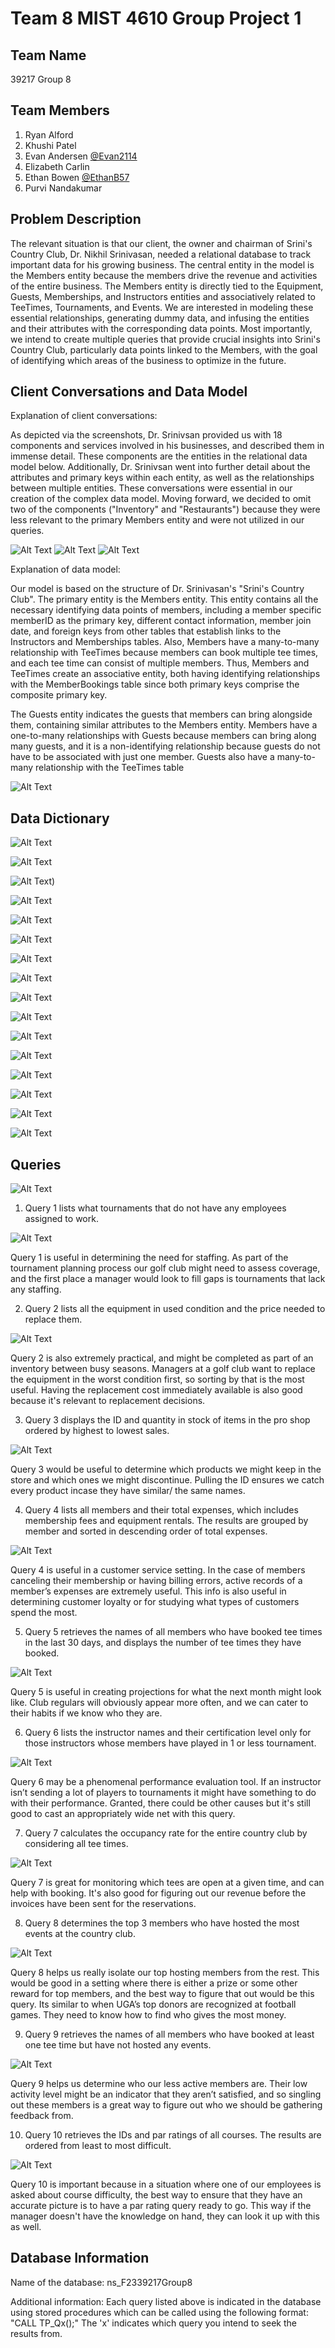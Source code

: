 # Team 8 MIST 4610 Group Project 1

## Team Name
39217 Group 8

## Team Members
1. Ryan Alford
2. Khushi Patel
3. Evan Andersen [@Evan2114](https://github.com/Evan2114)
4. Elizabeth Carlin
5. Ethan Bowen [@EthanB57](https://github.com/EthanB57)
6. Purvi Nandakumar

## Problem Description
The relevant situation is that our client, the owner and chairman of Srini's Country Club, Dr. Nikhil Srinivasan, needed a relational database to track important data for his growing business. The central entity in the model is the Members entity because the members drive the revenue and activities of the entire business. The Members entity is directly tied to the Equipment, Guests, Memberships, and Instructors entities and associatively related to TeeTimes, Tournaments, and Events. We are interested in modeling these essential relationships, generating dummy data, and infusing the entities and their attributes with the corresponding data points. Most importantly, we intend to create multiple queries that provide crucial insights into Srini's Country Club, particularly data points linked to the Members, with the goal of identifying which areas of the business to optimize in the future.

## Client Conversations and Data Model

Explanation of client conversations:

As depicted via the screenshots, Dr. Srinivsan provided us with 18 components and services involved in his businesses, and described them in immense detail. These components are the entities in the relational data model below. Additionally, Dr. Srinivsan went into further detail about the attributes and primary keys within each entity, as well as the relationships between multiple entities. These conversations were essential in our creation of the complex data model. Moving forward, we decided to omit two of the components ("Inventory" and "Restaurants") because they were less relevant to the primary Members entity and were not utilized in our queries. 

![Alt Text](https://github.com/Evan2114/MIST-4610-Group-Project-1/blob/main/Conversation%201.png)
![Alt Text](https://github.com/Evan2114/MIST-4610-Group-Project-1/blob/main/Conversation%202.png)
![Alt Text](https://github.com/Evan2114/MIST-4610-Group-Project-1/blob/main/Conversation%203.png)

Explanation of data model:

Our model is based on the structure of Dr. Srinivasan's "Srini's Country Club". The primary entity is the Members entity. This entity contains all the necessary identifying data points of members, including a member specific memberID as the primary key, different contact information, member join date, and foreign keys from other tables that establish links to the Instructors and Memberships tables. Also, Members have a many-to-many relationship with TeeTimes because members can book multiple tee times, and each tee time can consist of multiple members. Thus, Members and TeeTimes create an associative entity, both having identifying relationships with the MemberBookings table since both primary keys comprise the composite primary key.

The Guests entity indicates the guests that members can bring alongside them, containing similar attributes to the Members entity. Members have a one-to-many relationships with Guests because members can bring along many guests, and it is a non-identifying relationship because guests do not have to be associated with just one member. Guests also have a many-to-many relationship with the TeeTimes table

![Alt Text](https://github.com/Evan2114/MIST-4610-Group-Project-1/blob/main/Data%20Model.png)

## Data Dictionary

![Alt Text](https://github.com/Evan2114/MIST-4610-Group-Project-1/blob/main/Courses.png)

![Alt Text](https://github.com/Evan2114/MIST-4610-Group-Project-1/blob/main/Employees.png)

![Alt Text](https://github.com/Evan2114/MIST-4610-Group-Project-1/blob/main/Equipment.png))

![Alt Text](https://github.com/Evan2114/MIST-4610-Group-Project-1/blob/main/Events.png)

![Alt Text](https://github.com/Evan2114/MIST-4610-Group-Project-1/blob/main/GolfCarts.png)

![Alt Text](https://github.com/Evan2114/MIST-4610-Group-Project-1/blob/main/GuestBookings.png)

![Alt Text](https://github.com/Evan2114/MIST-4610-Group-Project-1/blob/main/Guests.png)

![Alt Text](https://github.com/Evan2114/MIST-4610-Group-Project-1/blob/main/Instructors.png)

![Alt Text](https://github.com/Evan2114/MIST-4610-Group-Project-1/blob/main/MemberBookings.png)

![Alt Text](https://github.com/Evan2114/MIST-4610-Group-Project-1/blob/main/MemberEvents.png)

![Alt Text](https://github.com/Evan2114/MIST-4610-Group-Project-1/blob/main/Members.png)

![Alt Text](https://github.com/Evan2114/MIST-4610-Group-Project-1/blob/main/Memberships.png)

![Alt Text](https://github.com/Evan2114/MIST-4610-Group-Project-1/blob/main/Member%20Tournaments.png)

![Alt Text](https://github.com/Evan2114/MIST-4610-Group-Project-1/blob/main/ProShop.png)

![Alt Text](https://github.com/Evan2114/MIST-4610-Group-Project-1/blob/main/TeeTimes.png)

![Alt Text](https://github.com/Evan2114/MIST-4610-Group-Project-1/blob/main/Tournaments.png)

## Queries

![Alt Text](https://github.com/Evan2114/MIST-4610-Group-Project-1/blob/main/Feature%20Table.png)

1. Query 1 lists what tournaments that do not have any employees assigned to work.

![Alt Text](https://github.com/Evan2114/MIST-4610-Group-Project-1/blob/main/Query%201.png)

Query 1 is useful in determining the need for staffing. As part of the tournament planning process our golf club might need to assess coverage, and the first place a manager would look to fill gaps is tournaments that lack any staffing.

2. Query 2 lists all the equipment in used condition and the price needed to replace them.

![Alt Text](https://github.com/Evan2114/MIST-4610-Group-Project-1/blob/main/Query%202.png)

Query 2 is also extremely practical, and might be completed as part of an inventory between busy seasons. Managers at a golf club want to replace the equipment in the worst condition first, so sorting by that is the most useful. Having the replacement cost immediately available is also good because it's relevant to replacement decisions. 

3. Query 3 displays the ID and quantity in stock of items in the pro shop ordered by highest to lowest sales.

![Alt Text](https://github.com/Evan2114/MIST-4610-Group-Project-1/blob/main/Query%203.png)

Query 3 would be useful to determine which products we might keep in the store and which ones we might discontinue. Pulling the ID ensures we catch every product incase they have similar/ the same names. 

4. Query 4 lists all members and their total expenses, which includes membership fees and equipment rentals. The results are grouped by member and sorted in descending order of total expenses.

![Alt Text](https://github.com/Evan2114/MIST-4610-Group-Project-1/blob/main/Query%204.png)

Query 4 is useful in a customer service setting. In the case of members canceling their membership or having billing errors, active records of a member’s expenses are extremely useful. This info is also useful in determining customer loyalty or for studying what types of customers spend the most. 

5. Query 5 retrieves the names of all members who have booked tee times in the last 30 days, and displays the number of tee times they have booked.

![Alt Text](https://github.com/Evan2114/MIST-4610-Group-Project-1/blob/main/Query%205.png)

Query 5 is useful in creating projections for what the next month might look like. Club regulars will obviously appear more often, and we can cater to their habits if we know who they are. 

6. Query 6 lists the instructor names and their certification level only for those instructors whose members have played in 1 or less tournament.

![Alt Text](https://github.com/Evan2114/MIST-4610-Group-Project-1/blob/main/Query%206.png)

Query 6 may be a phenomenal performance evaluation tool. If an instructor isn’t sending a lot of players to tournaments it might have something to do with their performance. Granted, there could be other causes but it's still good to cast an appropriately wide net with this query. 

7. Query 7 calculates the occupancy rate for the entire country club by considering all tee times.

![Alt Text](https://github.com/Evan2114/MIST-4610-Group-Project-1/blob/main/Query%207.png)

Query 7 is great for monitoring which tees are open at a given time, and can help with booking. It's also good for figuring out our revenue before the invoices have been sent for the reservations. 

8. Query 8 determines the top 3 members who have hosted the most events at the country club.

![Alt Text](https://github.com/Evan2114/MIST-4610-Group-Project-1/blob/main/Query%208.png)

Query 8 helps us really isolate our top hosting members from the rest. This would be good in a setting where there is either a prize or some other reward for top members, and the best way to figure that out would be this query. Its similar to when UGA’s top donors are recognized at football games. They need to know how to find who gives the most money. 

9. Query 9 retrieves the names of all members who have booked at least one tee time but have not hosted any events.

![Alt Text](https://github.com/Evan2114/MIST-4610-Group-Project-1/blob/main/Query%209.png)

Query 9  helps us determine who our less active members are. Their low activity level might be an indicator that they aren’t satisfied, and so singling out these members is a great way to figure out who we should be gathering feedback from.

10. Query 10 retrieves the IDs and par ratings of all courses. The results are ordered from least to most difficult.

![Alt Text](https://github.com/Evan2114/MIST-4610-Group-Project-1/blob/main/Query%2010.png)

Query 10 is important because in a situation where one of our employees is asked about course difficulty, the best way to ensure that they have an accurate picture is to have a par rating query ready to go. This way if the manager doesn't have the knowledge on hand, they can look it up with this as well. 

## Database Information
Name of the database: ns_F2339217Group8

Additional information: Each query listed above is indicated in the database using stored procedures which can be called using the following format: "CALL TP_Qx();" The 'x' indicates which query you intend to seek the results from.

